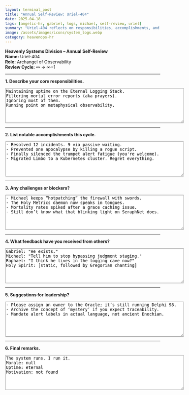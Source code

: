 ```yaml
---
layout: terminal_post
title: "Annual Self-Review: Uriel-404"
date: 2025-04-18
tags: [angelic-hr, gabriel, logs, michael, self-review, uriel]
summary: "Uriel-404 reflects on responsibilities, accomplishments, and challenges in the annual self-review for the Heavenly Systems Division."
image: /assets/images/icons/system_logs.webp
category: heavenops-hr
---
```


**Heavenly Systems Division – Annual Self-Review**  
**Name:** Uriel-404  
**Role:** Archangel of Observability  
**Review Cycle:** ∞ → ∞+1  

---

**1. Describe your core responsibilities.**  
<textarea readonly rows="4" style="width: 581px; height: 113px;">
Maintaining uptime on the Eternal Logging Stack.
Filtering mortal error reports (aka prayers).
Ignoring most of them.
Running point on metaphysical observability.
</textarea>

---

**2. List notable accomplishments this cycle.**  
<textarea readonly rows="6" style="width: 581px; height: 113px;">
- Resolved 12 incidents. 9 via passive waiting.
- Prevented one apocalypse by killing a rogue script.
- Finally silenced the trumpet alert fatigue (you're welcome).
- Migrated Limbo to a Kubernetes cluster. Regret everything.
</textarea>

---

**3. Any challenges or blockers?**  
<textarea readonly rows="5" style="width: 581px; height: 113px;">
- Michael keeps “hotpatching” the firewall with swords.
- The Holy Metrics daemon now speaks in tongues.
- Mortality rates spiked after a grace caching issue.
- Still don’t know what that blinking light on SeraphNet does.
</textarea>

---

**4. What feedback have you received from others?**  
<textarea readonly rows="6" style="width: 581px; height: 113px;">
Gabriel: "He exists."
Michael: "Tell him to stop bypassing judgment staging."
Raphael: "I think he lives in the logging cave now?"
Holy Spirit: [static, followed by Gregorian chanting]
</textarea>

---

**5. Suggestions for leadership?**  
<textarea readonly rows="5" style="width: 581px; height: 113px;">
- Please assign an owner to the Oracle; it’s still running Delphi 98.
- Archive the concept of ‘mystery’ if you expect traceability.
- Mandate alert labels in actual language, not ancient Enochian.
</textarea>

---

**6. Final remarks.**  
<textarea readonly rows="4" style="width: 581px; height: 113px;">
The system runs. I run it.  
Morale: null  
Uptime: eternal  
Motivation: not found
</textarea>
